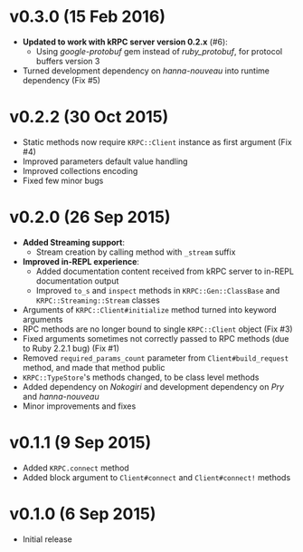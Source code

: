 v0.3.0  (15 Feb 2016)
========
+ **Updated to work with kRPC server version 0.2.x** (#6):
  + Using *google-protobuf* gem instead of *ruby_protobuf*, for protocol buffers version 3
+ Turned development dependency on *hanna-nouveau* into runtime dependency (Fix #5)

v0.2.2  (30 Oct 2015)
========
+ Static methods now require `KRPC::Client` instance as first argument (Fix #4)
+ Improved parameters default value handling
+ Improved collections encoding
+ Fixed few minor bugs

v0.2.0  (26 Sep 2015)
========
+ **Added Streaming support**:
  + Stream creation by calling method with `_stream` suffix
+ **Improved in-REPL experience**:
  + Added documentation content received from kRPC server to in-REPL documentation output
  + Improved `to_s` and `inspect` methods in `KRPC::Gen::ClassBase` and `KRPC::Streaming::Stream` classes
+ Arguments of `KRPC::Client#initialize` method turned into keyword arguments
+ RPC methods are no longer bound to single `KRPC::Client` object (Fix #3)
+ Fixed arguments sometimes not correctly passed to RPC methods (due to Ruby 2.2.1 bug) (Fix #1)
+ Removed `required_params_count` parameter from `Client#build_request` method, and made that method public
+ `KRPC::TypeStore`'s methods changed, to be class level methods
+ Added dependency on *Nokogiri* and development dependency on *Pry* and *hanna-nouveau*
+ Minor improvements and fixes

v0.1.1  (9 Sep 2015)
========
+ Added `KRPC.connect` method
+ Added block argument to `Client#connect` and `Client#connect!` methods

v0.1.0  (6 Sep 2015)
========
+ Initial release

